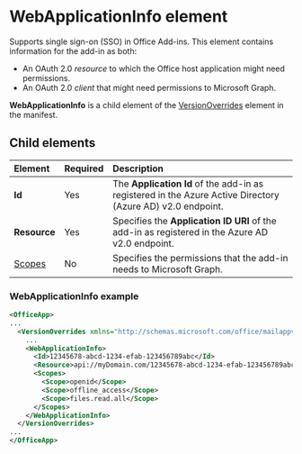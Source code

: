 # WebApplicationInfo element

Supports single sign-on (SSO) in Office Add-ins. This element contains information for the add-in as both:

- An OAuth 2.0 *resource* to which the Office host application might need permissions.
- An OAuth 2.0 *client* that might need permissions to Microsoft Graph. 

**WebApplicationInfo** is a child element of the [VersionOverrides](./versionoverrides.md) element in the manifest.  

## Child elements

|  Element |  Required  |  Description  |
|:-----|:-----|:-----|
|  **Id**    |  Yes   |  The **Application Id** of the add-in as registered in the Azure Active Directory (Azure AD) v2.0 endpoint.|
|  **Resource**  |  Yes   |  Specifies the **Application ID URI** of the add-in as registered in the Azure AD v2.0 endpoint.| 
|  [Scopes](./scopes.md)                |  No  |  Specifies the permissions that the add-in needs to Microsoft Graph.  |


### WebApplicationInfo example
```xml
<OfficeApp>
...
  <VersionOverrides xmlns="http://schemas.microsoft.com/office/mailappversionoverrides" xsi:type="VersionOverridesV1_0">
    ...
    <WebApplicationInfo>
      <Id>12345678-abcd-1234-efab-123456789abc</Id>
      <Resource>api://myDomain.com/12345678-abcd-1234-efab-123456789abc<Resource>
      <Scopes>
        <Scope>openid</Scope>
        <Scope>offline_access</Scope>
        <Scope>files.read.all</Scope>
      </Scopes>
    </WebApplicationInfo>
  </VersionOverrides>
...
</OfficeApp>
```

